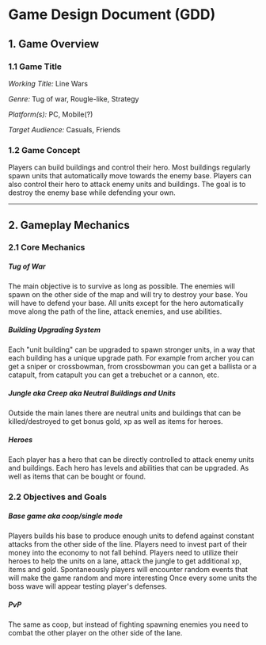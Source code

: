 # Game Design Document (GDD)

## 1. Game Overview
### 1.1 Game Title
*Working Title:*  Line Wars

*Genre:* Tug of war, Rougle-like, Strategy 

*Platform(s):* PC, Mobile(?)

*Target Audience:* Casuals, Friends

### 1.2 Game Concept
Players can build buildings and control their hero. 
Most buildings regularly spawn units that automatically move towards the enemy base. 
Players can also control their hero to attack enemy units and buildings.
The goal is to destroy the enemy base while defending your own.

---

## 2. Gameplay Mechanics
### 2.1 Core Mechanics

##### Tug of War
The main objective is to survive as long as possible. The enemies will spawn on the other side of the map and will try to destroy your base. You will have to defend your base.
All units except for the hero automatically move along the path of the line, attack enemies, and use abilities.

##### Building Upgrading System
Each "unit building" can be upgraded to spawn stronger units, in a way that each building has a unique upgrade path.
For example from archer you can get a sniper or crossbowman, from crossbowman you can get a ballista or a catapult, from catapult you can get a trebuchet or a cannon, etc.

##### Jungle aka Creep aka Neutral Buildings and Units
Outside the main lanes there are neutral units and buildings that can be killed/destroyed to get bonus gold, xp as well as items for heroes.

##### Heroes
Each player has a hero that can be directly controlled to attack enemy units and buildings.
Each hero has levels and abilities that can be upgraded. As well as items that can be bought or found.


### 2.2 Objectives and Goals
##### Base game aka coop/single mode
Players builds his base to produce enough units to defend against constant attacks from the other side of the line.
Players need to invest part of their money into the economy to not fall behind.
Players need to utilize their heroes to help the units on a lane, attack the jungle to get additional xp, items and gold.
Spontaneously players will encounter random events that will make the game random and more interesting
Once every some units the boss wave will appear testing player's defenses.

##### PvP
The same as coop, but instead of fighting spawning enemies you need to combat the other player on the other side of the lane.

